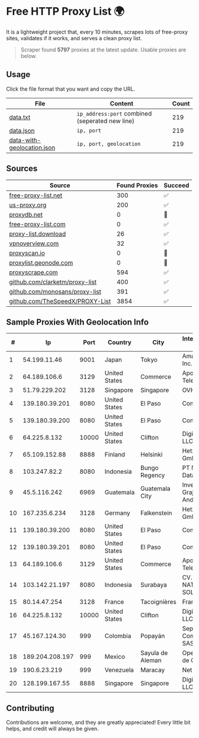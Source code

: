 
# Free HTTP Proxy List 🌍

It is a lightweight project that, every 10 minutes, scrapes lots of free-proxy sites, validates if it works, and serves a clean proxy list.


> Scraper found **5797** proxies at the latest update. Usable proxies are below.

## Usage

Click the file format that you want and copy the URL.


|File|Content|Count|
|----|-------|-----|
|[data.txt](https://raw.githubusercontent.com/themiralay/Proxy-List-World/master/data.txt)|`ip_address:port` combined (seperated new line)|219|
|[data.json](https://raw.githubusercontent.com/themiralay/Proxy-List-World/master/data.json)|`ip, port`|219|
|[data-with-geolocation.json](https://raw.githubusercontent.com/themiralay/Proxy-List-World/master/data-with-geolocation.json)|`ip, port, geolocation`|219|

## Sources

|Source|Found Proxies|Succeed|
|------|-------------|-------|
|[free-proxy-list.net](https://free-proxy-list.net)|300|✅|
|[us-proxy.org](https://www.us-proxy.org)|200|✅|
|[proxydb.net](http://proxydb.net)|0|🚫|
|[free-proxy-list.com](https://free-proxy-list.com/?page=&port=&type%5B%5D=http&type%5B%5D=https&up_time=0&search=Search)|0|✅|
|[proxy-list.download](https://www.proxy-list.download/HTTP)|26|✅|
|[vpnoverview.com](https://vpnoverview.com/privacy/anonymous-browsing/free-proxy-servers)|32|✅|
|[proxyscan.io](https://www.proxyscan.io)|0|🚫|
|[proxylist.geonode.com](https://proxylist.geonode.com/api/proxy-list?limit=300&page=1&sort_by=lastChecked&sort_type=desc&protocols=http,https)|0|🚫|
|[proxyscrape.com](https://api.proxyscrape.com/v2/?request=displayproxies&protocol=http&timeout=10000&country=all&ssl=all&anonymity=all)|594|✅|
|[github.com/clarketm/proxy-list](https://raw.githubusercontent.com/clarketm/proxy-list/master/proxy-list-raw.txt)|400|✅|
|[github.com/monosans/proxy-list](https://raw.githubusercontent.com/monosans/proxy-list/main/proxies/http.txt)|391|✅|
|[github.com/TheSpeedX/PROXY-List](https://raw.githubusercontent.com/TheSpeedX/PROXY-List/master/http.txt)|3854|✅|


## Sample Proxies With Geolocation Info

|#|Ip|Port|Country|City|Internet Service Provider|
|-|--|----|-------|----|-------------------------|
|1|54.199.11.46|9001|Japan|Tokyo|Amazon.com, Inc.|
|2|64.189.106.6|3129|United States|Commerce|Apogee Telecom Inc.|
|3|51.79.229.202|3128|Singapore|Singapore|OVH Hosting|
|4|139.180.39.201|8080|United States|El Paso|Conterra|
|5|139.180.39.200|8080|United States|El Paso|Conterra|
|6|64.225.8.132|10000|United States|Clifton|DigitalOcean, LLC|
|7|65.109.152.88|8888|Finland|Helsinki|Hetzner Online GmbH|
|8|103.247.82.2|8080|Indonesia|Bungo Regency|PT Multimedia Data Sentra|
|9|45.5.116.242|6969|Guatemala|Guatemala City|Inversiones Grajeda Andrade S.A|
|10|167.235.6.234|3128|Germany|Falkenstein|Hetzner Online GmbH|
|11|139.180.39.200|8080|United States|El Paso|Conterra|
|12|139.180.39.201|8080|United States|El Paso|Conterra|
|13|64.189.106.6|3129|United States|Commerce|Apogee Telecom Inc.|
|14|103.142.21.197|8080|Indonesia|Surabaya|CV. NATANETWORK SOLUTION|
|15|80.14.47.254|3128|France|Tacoignières|France Telecom|
|16|64.225.8.132|10000|United States|Clifton|DigitalOcean, LLC|
|17|45.167.124.30|999|Colombia|Popayán|Sepcom Comunicaciones SAS|
|18|189.204.208.197|999|Mexico|Sayula de Aleman|Operbes, S.A. de C.V.|
|19|190.6.23.219|999|Venezuela|Maracay|Net Uno|
|20|128.199.167.55|8888|Singapore|Singapore|DigitalOcean, LLC|



## Contributing

Contributions are welcome, and they are greatly appreciated! Every
little bit helps, and credit will always be given.

